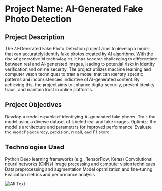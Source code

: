 # Project Name: AI-Generated Fake Photo Detection
## Project Description

The AI-Generated Fake Photo Detection project aims to develop a model that can accurately identify fake photos created by AI algorithms. With the rise of generative AI technologies, it has become challenging to differentiate between real and AI-generated images, leading to potential risks in identity verification and online security. The project utilizes machine learning and computer vision techniques to train a model that can identify specific patterns and inconsistencies indicative of AI-generated content. By achieving this, the project aims to enhance digital security, prevent identity fraud, and maintain trust in online platforms.
## Project Objectives

Develop a model capable of identifying AI-generated fake photos.
Train the model using a diverse dataset of labeled real and fake images.
Optimize the model's architecture and parameters for improved performance.
Evaluate the model's accuracy, precision, recall, and F1 score.

## Technologies Used

Python
Deep learning frameworks (e.g., TensorFlow, Keras)
Convolutional neural networks (CNNs)
Image processing and computer vision techniques
Data preprocessing and augmentation
Model optimization and fine-tuning
Evaluation metrics and performance analysis

![Alt Text]([https://example.com/path/to/your/image.png](https://github.com/ramonshri02/fakeImageDetection/blob/main/Screenshot%202023-06-22%20at%207.33.54%20PM.png)https://github.com/ramonshri02/fakeImageDetection/blob/main/Screenshot%202023-06-22%20at%207.33.54%20PM.png)
